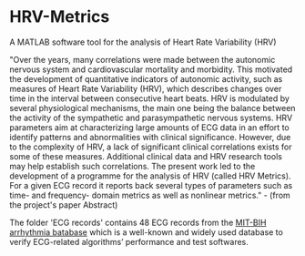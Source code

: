 # HRV-Metrics
A MATLAB software tool for the analysis of Heart Rate Variability (HRV)

"Over the years, many correlations were made between the autonomic nervous system and cardiovascular mortality and morbidity. This motivated the development of quantitative indicators of autonomic activity, such as measures of Heart Rate Variability (HRV), which describes changes over time in the interval between consecutive heart beats. HRV is modulated by several physiological mechanisms, the main one being the balance between the activity of the sympathetic and parasympathetic nervous systems. HRV parameters aim at characterizing large amounts of ECG data in an effort to identify patterns and abnormalities with clinical significance. However, due to the complexity of HRV, a lack of significant clinical correlations exists for some of these measures. Additional clinical data and HRV research tools may help establish such correlations. The present work led to the development of a programme for the analysis of HRV (called HRV Metrics). For a given ECG record it reports back several types of parameters such as time- and frequency- domain metrics as well as nonlinear metrics." - 
(from the project's paper Abstract)


The folder 'ECG records' contains 48 ECG records from the <a href="https://physionet.org/physiobank/database/mitdb/">MIT-BIH arrhythmia batabase</a> which is a well-known and widely used database to verify ECG-related algorithms’ performance and test softwares.
